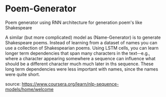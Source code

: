 # Poem-Generator
Poem generator using RNN architecture for generation poem's like Shakespeare

A similar (but more complicated) model as (Name-Generator) is to generate Shakespeare poems. Instead of learning from a dataset of names you can use a collection of Shakespearian poems. Using LSTM cells, you can learn longer term dependencies that span many characters in the text--e.g., where a character appearing somewhere a sequence can influence what should be a different character much much later in ths sequence. These long term dependencies were less important with names, since the names were quite short.


source: https://www.coursera.org/learn/nlp-sequence-models/home/welcome
